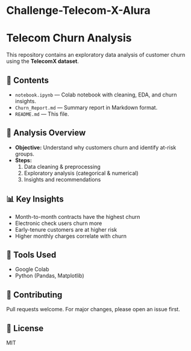 # Challenge-Telecom-X-Alura
# Telecom Churn Analysis

This repository contains an exploratory data analysis of customer churn 
using the **TelecomX dataset**.

## 📘 Contents
- `notebook.ipynb` — Colab notebook with cleaning, EDA, and churn insights.
- `Churn_Report.md` — Summary report in Markdown format.
- `README.md` — This file.

## 🚀 Analysis Overview
- **Objective:** Understand why customers churn and identify at-risk groups.
- **Steps:**
  1. Data cleaning & preprocessing
  2. Exploratory analysis (categorical & numerical)
  3. Insights and recommendations

## 📊 Key Insights
- Month-to-month contracts have the highest churn
- Electronic check users churn more
- Early-tenure customers are at higher risk
- Higher monthly charges correlate with churn

## 🔧 Tools Used
- Google Colab
- Python (Pandas, Matplotlib)

## 🤝 Contributing
Pull requests welcome. For major changes, please open an issue first.

## 📜 License
MIT
